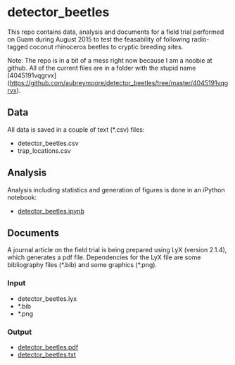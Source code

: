 # detector_beetles
This repo contains data, analysis and documents for a field trial performed on Guam during August 2015 to test the 
feasability of following radio-tagged coconut rhinoceros beetles to cryptic breeding sites. 

Note: The repo is in a bit of a mess right now because I am a noobie at github. All of the current files are in a 
folder with the stupid name [4045191vqgrvx] (https://github.com/aubreymoore/detector_beetles/tree/master/4045191vqgrvx).

## Data
All data is saved in a couple of text (*.csv) files:
* detector_beetles.csv
* trap_locations.csv

## Analysis
Analysis including statistics and generation of figures is done in an iPython notebook:
* [detector_beetles.ipynb](https://github.com/aubreymoore/detector_beetles/blob/master/4045191vqgrvx/detector_beetles.ipynb)

## Documents
A journal article on the field trial is being prepared using LyX (version 2.1.4), which generates a pdf file. Dependencies for the LyX file are some bibliography files (\*.bib) and some graphics (\*.png).

### Input 
* detector_beetles.lyx
* *.bib
* *.png

### Output
* [detector_beetles.pdf](https://github.com/aubreymoore/detector_beetles/blob/master/4045191vqgrvx/detector_beetles.pdf)
* [detector_beetles.txt](https://github.com/aubreymoore/detector_beetles/blob/master/4045191vqgrvx/detector_beetles.txt)
